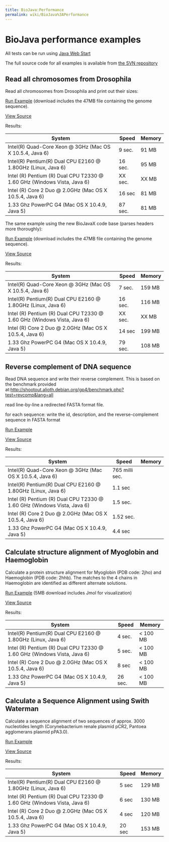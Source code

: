 ```yaml
---
title: BioJava:Performance
permalink: wiki/BioJava%3APerformance
---
```


BioJava performance examples
============================

All tests can be run using [Java Web
Start](http://java.sun.com/products/javawebstart/)

The full source code for all examples is available from [the SVN
repository](http://code.open-bio.org/svnweb/index.cgi/biojava/browse/biojava-live/trunk/demos/performance)

Read all chromosomes from Drosophila
------------------------------------

Read all chromosomes from Drosophila and print out their sizes:

[Run
Example](http://www.biojava.org/download/performance/biojava-test.jnlp)
(download includes the 47MB file containing the genome sequence).

[View Source](/wiki/BioJava:Performance:ReadDrosophila "wikilink")

Results:

| System                                                                  | Speed   | Memory |
|-------------------------------------------------------------------------|---------|--------|
| Intel(R) Quad-Core Xeon @ 3GHz (Mac OS X 10.5.4, Java 6)                | 9 sec.  | 91 MB  |
| Intel(R) Pentium(R) Dual CPU E2160 @ 1.80GHz (Linux, Java 6)            | 16 sec. | 95 MB  |
| Intel (R) Pentium (R) Dual CPU T2330 @ 1.60 GHz (Windows Vista, Java 6) | XX sec. | XX MB  |
| Intel (R) Core 2 Duo @ 2.0GHz (Mac OS X 10.5.4, Java 6)                 | 16 sec  | 81 MB  |
| 1.33 Ghz PowerPC G4 (Mac OS X 10.4.9, Java 5)                           | 87 sec. | 81 MB  |

The same example using the new BioJavaX code base (parses headers more
thoroughly):

[Run
Example](http://www.biojava.org/download/performance/biojava-testX.jnlp)
(download includes the 47MB file containing the genome sequence).

[View
Source](http://code.open-bio.org/svnweb/index.cgi/biojava/view/biojava-live/trunk/demos/performance/ReadFastaX2.java)

Results:

| System                                                                  | Speed   | Memory |
|-------------------------------------------------------------------------|---------|--------|
| Intel(R) Quad-Core Xeon @ 3GHz (Mac OS X 10.5.4, Java 6)                | 7 sec.  | 159 MB |
| Intel(R) Pentium(R) Dual CPU E2160 @ 1.80GHz (Linux, Java 6)            | 16 sec. | 116 MB |
| Intel (R) Pentium (R) Dual CPU T2330 @ 1.60 GHz (Windows Vista, Java 6) | XX sec. | XX MB  |
| Intel (R) Core 2 Duo @ 2.0GHz (Mac OS X 10.5.4, Java 6)                 | 14 sec  | 199 MB |
| 1.33 Ghz PowerPC G4 (Mac OS X 10.4.9, Java 5)                           | 79 sec. | 108 MB |

Reverse complement of DNA sequence
----------------------------------

Read DNA sequence and write their reverse complement. This is based on
the benchmark provided
at:[<http://shootout.alioth.debian.org/gp4/benchmark.php?test=revcomp&lang=all>](http://shootout.alioth.debian.org/gp4/benchmark.php?test=revcomp&lang=all)

read line-by-line a redirected FASTA format file.

for each sequence: write the id, description, and the reverse-complement
sequence in FASTA format

[Run
Example](http://www.biojava.org/download/performance/biojava-revcomp.jnlp)

[View Source](/wiki/BioJava:Performance:ReverseComplement "wikilink")

Results:

| System                                                                  | Speed          | Memory |
|-------------------------------------------------------------------------|----------------|--------|
| Intel(R) Quad-Core Xeon @ 3GHz (Mac OS X 10.5.4, Java 6)                | 765 milli sec. |        |
| Intel(R) Pentium(R) Dual CPU E2160 @ 1.80GHz (Linux, Java 6)            | 1.1 sec        |        |
| Intel (R) Pentium (R) Dual CPU T2330 @ 1.60 GHz (Windows Vista, Java 6) | 1.5 sec.       |        |
| Intel (R) Core 2 Duo @ 2.0GHz (Mac OS X 10.5.4, Java 6)                 | 1.52 sec.      |        |
| 1.33 Ghz PowerPC G4 (Mac OS X 10.4.9, Java 5)                           | 4.4 sec        |        |

Calculate structure alignment of Myoglobin and Haemoglobin
----------------------------------------------------------

Calculate a protein structure alignment for Myoglobin (PDB code: 2jho)
and Haemoglobin (PDB code: 2hhb). The matches to the 4 chains in
Haemoglobin are identified as different alternate solutions.

[Run
Example](http://www.biojava.org/download/performance/biojava-structure-example1.jnlp)
(5MB download includes Jmol for visualization)

[View Source](/wiki/BioJava:Performance:AlignMyoHemo "wikilink")

Results:

| System                                                                  | Speed   | Memory    |
|-------------------------------------------------------------------------|---------|-----------|
| Intel(R) Pentium(R) Dual CPU E2160 @ 1.80GHz (Linux, Java 6)            | 4 sec.  | \< 100 MB |
| Intel (R) Pentium (R) Dual CPU T2330 @ 1.60 GHz (Windows Vista, Java 6) | 5 sec.  | \< 100 MB |
| Intel (R) Core 2 Duo @ 2.0GHz (Mac OS X 10.5.4, Java 6)                 | 8 sec   | \< 100 MB |
| 1.33 Ghz PowerPC G4 (Mac OS X 10.4.9, Java 5)                           | 26 sec. | \< 100 MB |

Calculate a Sequence Alignment using Swith Waterman
---------------------------------------------------

Calculate a sequence alignment of two sequences of approx. 3000
nucleotides length (Corynebacterium renale plasmid pCR2, Pantoea
agglomerans plasmid pPA3.0).

[Run
Example](http://www.biojava.org/download/performance/biojava-testSW.jnlp)

[View Source](/wiki/BioJava:Performance:AlignSW "wikilink")

Results:

| System                                                                  | Speed  | Memory |
|-------------------------------------------------------------------------|--------|--------|
| Intel(R) Pentium(R) Dual CPU E2160 @ 1.80GHz (Linux, Java 6)            | 5 sec  | 129 MB |
| Intel (R) Pentium (R) Dual CPU T2330 @ 1.60 GHz (Windows Vista, Java 6) | 6 sec  | 130 MB |
| Intel (R) Core 2 Duo @ 2.0GHz (Mac OS X 10.5.4, Java 6)                 | 4 sec  | 120 MB |
| 1.33 Ghz PowerPC G4 (Mac OS X 10.4.9, Java 5)                           | 20 sec | 153 MB |


